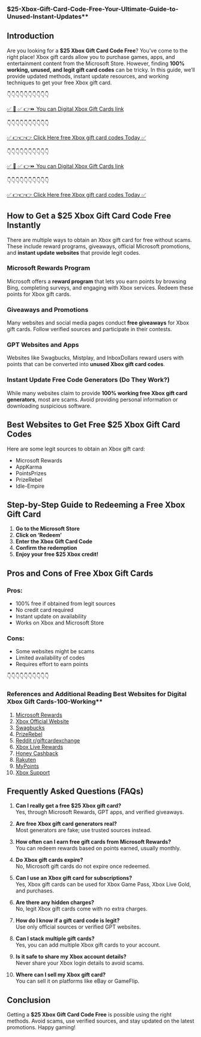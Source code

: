 ### $25-Xbox-Gift-Card-Code-Free-Your-Ultimate-Guide-to-Unused-Instant-Updates**

## Introduction

Are you looking for a **$25 Xbox Gift Card Code Free**? You’ve come to the right place! Xbox gift cards allow you to purchase games, apps, and entertainment content from the Microsoft Store. However, finding **100% working, unused, and legit gift card codes** can be tricky. In this guide, we’ll provide updated methods, instant update resources, and working techniques to get your free Xbox gift card.

👇👇👇👇👇👇👇👇👇👇

[✅ 📌 ✅ 👉⏩ You can Digital Xbox Gift Cards link](https://dmfarid.com/xboxgiftcard/)

 👇👇👇👇👇👇👇👇👇👇

[✅ 👉👉👉 Click Here free Xbox gift card codes Today ✅](https://sthcodes.com/xbox-gift-card/)

👇👇👇👇👇👇👇👇👇👇

[✅ 📌 ✅ 👉⏩ You can Digital Xbox Gift Cards link](https://dmfarid.com/xboxgiftcard/)

 👇👇👇👇👇👇👇👇👇👇

[✅ 👉👉👉 Click Here free Xbox gift card codes Today ✅](https://sthcodes.com/xbox-gift-card/)

## How to Get a $25 Xbox Gift Card Code Free Instantly

There are multiple ways to obtain an Xbox gift card for free without scams. These include reward programs, giveaways, official Microsoft promotions, and **instant update websites** that provide legit codes.

### Microsoft Rewards Program
Microsoft offers a **reward program** that lets you earn points by browsing Bing, completing surveys, and engaging with Xbox services. Redeem these points for Xbox gift cards.

### Giveaways and Promotions
Many websites and social media pages conduct **free giveaways** for Xbox gift cards. Follow verified sources and participate in their contests.

### GPT Websites and Apps
Websites like Swagbucks, Mistplay, and InboxDollars reward users with points that can be converted into **unused Xbox gift card codes**.

### Instant Update Free Code Generators (Do They Work?)
While many websites claim to provide **100% working free Xbox gift card generators**, most are scams. Avoid providing personal information or downloading suspicious software.

## Best Websites to Get Free $25 Xbox Gift Card Codes

Here are some legit sources to obtain an Xbox gift card:

- Microsoft Rewards
- AppKarma
- PointsPrizes
- PrizeRebel
- Idle-Empire

## Step-by-Step Guide to Redeeming a Free Xbox Gift Card

1. **Go to the Microsoft Store**
2. **Click on ‘Redeem’**
3. **Enter the Xbox Gift Card Code**
4. **Confirm the redemption**
5. **Enjoy your free $25 Xbox credit!**

## Pros and Cons of Free Xbox Gift Cards

### Pros:
- 100% free if obtained from legit sources
- No credit card required
- Instant update on availability
- Works on Xbox and Microsoft Store

### Cons:
- Some websites might be scams
- Limited availability of codes
- Requires effort to earn points

👇👇👇👇👇👇👇👇👇👇
### References and Additional Reading Best Websites for Digital Xbox Gift Cards-100-Working**

1. [Microsoft Rewards](https://dmfarid.com/xboxgiftcard/)
2. [Xbox Official Website](https://dmfarid.com/xboxgiftcard/)
3. [Swagbucks](https://dmfarid.com/xboxgiftcard/)
4. [PrizeRebel](https://dmfarid.com/xboxgiftcard/)
5. [Reddit r/giftcardexchange](https://dmfarid.com/xboxgiftcard/)
6. [Xbox Live Rewards](https://dmfarid.com/xboxgiftcard/)
7. [Honey Cashback](https://dmfarid.com/xboxgiftcard/)
8. [Rakuten](https://dmfarid.com/xboxgiftcard/)
9. [MyPoints](https://dmfarid.com/xboxgiftcard/)
10. [Xbox Support](https://dmfarid.com/xboxgiftcard/)

## Frequently Asked Questions (FAQs)

1. **Can I really get a free $25 Xbox gift card?**  
   Yes, through Microsoft Rewards, GPT apps, and verified giveaways.

2. **Are free Xbox gift card generators real?**  
   Most generators are fake; use trusted sources instead.

3. **How often can I earn free gift cards from Microsoft Rewards?**  
   You can redeem rewards based on points earned, usually monthly.

4. **Do Xbox gift cards expire?**  
   No, Microsoft gift cards do not expire once redeemed.

5. **Can I use an Xbox gift card for subscriptions?**  
   Yes, Xbox gift cards can be used for Xbox Game Pass, Xbox Live Gold, and purchases.

6. **Are there any hidden charges?**  
   No, legit Xbox gift cards come with no extra charges.

7. **How do I know if a gift card code is legit?**  
   Use only official sources or verified GPT websites.

8. **Can I stack multiple gift cards?**  
   Yes, you can add multiple Xbox gift cards to your account.

9. **Is it safe to share my Xbox account details?**  
   Never share your Xbox login details to avoid scams.

10. **Where can I sell my Xbox gift card?**  
   You can sell it on platforms like eBay or GameFlip.

## Conclusion

Getting a **$25 Xbox Gift Card Code Free** is possible using the right methods. Avoid scams, use verified sources, and stay updated on the latest promotions. Happy gaming!

